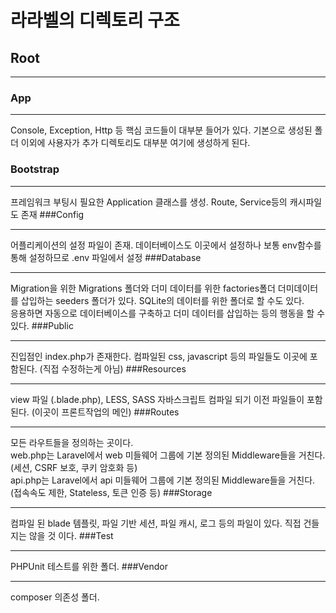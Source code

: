 # 라라벨의 디렉토리 구조

## Root

***
### App
***
Console, Exception, Http 등 핵심 코드들이 대부분 들어가 있다. 기본으로 생성된 폴더 이외에 사용자가 추가 디렉토리도 대부분 여기에 생성하게 된다.
### Bootstrap
***
프레임워크 부팅시 필요한 Application 클래스를 생성. Route, Service등의 캐시파일도 존재
###Config
***
어플리케이션의 설정 파일이 존재. 데이터베이스도 이곳에서 설정하나 보통 env함수를 통해 설정하므로 .env 파일에서 설정
###Database
***
Migration을 위한 Migrations 폴더와 더미 데이터를 위한 factories폴더 더미데이터를 삽입하는 seeders 폴더가 있다. SQLite의 데이터를 위한 폴더로 할 수도 있다.   
응용하면 자동으로 데이터베이스를 구축하고 더미 데이터를 삽입하는 등의 행동을 할 수 있다.
###Public
***
진입점인 index.php가 존재한다. 컴파일된 css, javascript 등의 파일들도 이곳에 포함된다. (직접 수정하는게 아님)
###Resources
***
view 파일 (.blade.php), LESS, SASS 자바스크립트 컴파일 되기 이전 파일들이 포함된다. (이곳이 프론트작업의 메인)
###Routes
***
모든 라우트들을 정의하는 곳이다.  
web.php는 Laravel에서 web 미들웨어 그룹에 기본 정의된 Middleware들을 거친다. (세션, CSRF 보호, 쿠키 암호화 등)  
api.php는 Laravel에서 api 미들웨어 그룹에 기본 정의된 Middleware들을 거친다. (접속속도 제한, Stateless, 토큰 인증 등)
###Storage
***
컴파일 된 blade 템플릿, 파일 기반 세션, 파일 캐시, 로그 등의 파일이 있다. 직접 건들지는 않을 것 이다.
###Test
***
PHPUnit 테스트를 위한 폴더.
###Vendor
***
composer 의존성 폴더.
